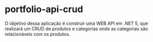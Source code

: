 # portfolio-api-crud
O objetivo dessa aplicação é construir uma WEB API em .NET 5, que realizará um CRUD de produtos e categorias onde as categorias são relacionáveis com os produtos.
